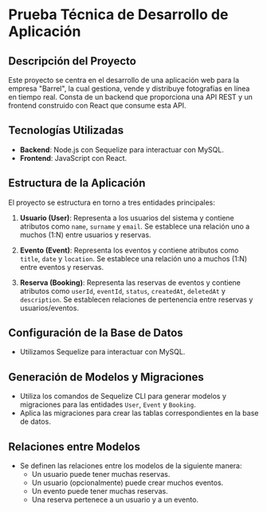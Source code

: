 # Prueba Técnica de Desarrollo de Aplicación

## Descripción del Proyecto

Este proyecto se centra en el desarrollo de una aplicación web para la empresa "Barrel", la cual gestiona, vende y distribuye fotografías en línea en tiempo real. Consta de un backend que proporciona una API REST y un frontend construido con React que consume esta API.

## Tecnologías Utilizadas

- **Backend**: Node.js con Sequelize para interactuar con MySQL.
- **Frontend**: JavaScript con React.

## Estructura de la Aplicación

El proyecto se estructura en torno a tres entidades principales:

1. **Usuario (User)**: Representa a los usuarios del sistema y contiene atributos como `name`, `surname` y `email`. Se establece una relación uno a muchos (1:N) entre usuarios y reservas.

2. **Evento (Event)**: Representa los eventos y contiene atributos como `title`, `date` y `location`. Se establece una relación uno a muchos (1:N) entre eventos y reservas.

3. **Reserva (Booking)**: Representa las reservas de eventos y contiene atributos como `userId`, `eventId`, `status`, `createdAt`, `deletedAt` y `description`. Se establecen relaciones de pertenencia entre reservas y usuarios/eventos.

## Configuración de la Base de Datos

- Utilizamos Sequelize para interactuar con MySQL.

## Generación de Modelos y Migraciones

- Utiliza los comandos de Sequelize CLI para generar modelos y migraciones para las entidades `User`, `Event` y `Booking`.
- Aplica las migraciones para crear las tablas correspondientes en la base de datos.

## Relaciones entre Modelos

- Se definen las relaciones entre los modelos de la siguiente manera:
  - Un usuario puede tener muchas reservas.
  - Un usuario (opcionalmente) puede crear muchos eventos.
  - Un evento puede tener muchas reservas.
  - Una reserva pertenece a un usuario y a un evento.